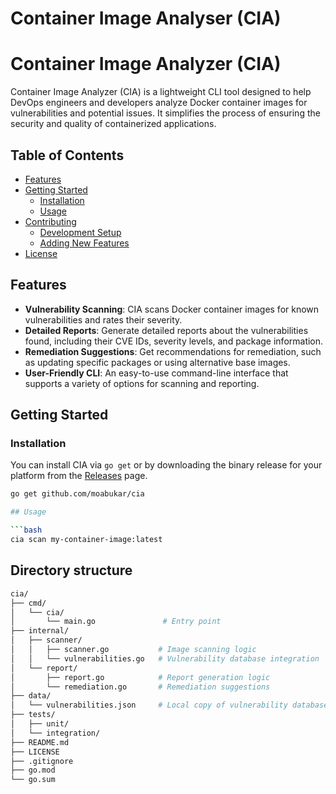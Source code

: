 # Container Image Analyser (CIA)

# Container Image Analyzer (CIA)

Container Image Analyzer (CIA) is a lightweight CLI tool designed to help DevOps engineers and developers analyze Docker container images for vulnerabilities and potential issues. It simplifies the process of ensuring the security and quality of containerized applications.

## Table of Contents

- [Features](#features)
- [Getting Started](#getting-started)
  - [Installation](#installation)
  - [Usage](#usage)
- [Contributing](#contributing)
  - [Development Setup](#development-setup)
  - [Adding New Features](#adding-new-features)
- [License](#license)

## Features

- **Vulnerability Scanning**: CIA scans Docker container images for known vulnerabilities and rates their severity.
- **Detailed Reports**: Generate detailed reports about the vulnerabilities found, including their CVE IDs, severity levels, and package information.
- **Remediation Suggestions**: Get recommendations for remediation, such as updating specific packages or using alternative base images.
- **User-Friendly CLI**: An easy-to-use command-line interface that supports a variety of options for scanning and reporting.

## Getting Started

### Installation

You can install CIA via `go get` or by downloading the binary release for your platform from the [Releases](https://github.com/moabukar/cia/releases) page.

```bash
go get github.com/moabukar/cia

## Usage

```bash
cia scan my-container-image:latest

```

## Directory structure

```bash
cia/
├── cmd/
│   └── cia/
│       └── main.go               # Entry point
├── internal/
│   ├── scanner/
│   │   ├── scanner.go           # Image scanning logic
│   │   └── vulnerabilities.go   # Vulnerability database integration
│   └── report/
│       ├── report.go            # Report generation logic
│       └── remediation.go       # Remediation suggestions
├── data/
│   └── vulnerabilities.json     # Local copy of vulnerability database (optional)
├── tests/
│   ├── unit/  
│   └── integration/             
├── README.md                   
├── LICENSE                      
├── .gitignore              
├── go.mod                        
└── go.sum                        

```
